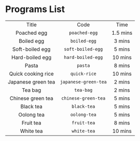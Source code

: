 # Programs List

<table>
	<tr style="text-align:center;">
		<td>Title</td>
		<td>Code</td>
		<td>Time</td>
	</tr>
	<tr style="text-align:center;">
		<td>Poached egg</td>
		<td><code>poached-egg</code></td>
		<td>1.5 mins</td>
	</tr>
	<tr style="text-align:center;">
		<td>Boiled egg</td>
		<td><code>boiled-egg</code></td>
		<td>3 mins</td>
	</tr>
	<tr style="text-align:center;">
		<td>Soft-boiled egg</td>
		<td><code>soft-boiled-egg</code></td>
		<td>5 mins</td>
	</tr>
	<tr style="text-align:center;">
		<td>Hard-boiled egg</td>
		<td><code>hard-boiled-egg</code></td>
		<td>10 mins</td>
	</tr>
	<tr style="text-align:center;">
		<td>Pasta</td>
		<td><code>pasta</code></td>
		<td>8 mins</td>
	</tr>
	<tr style="text-align:center;">
		<td>Quick cooking rice</td>
		<td><code>quick-rice</code></td>
		<td>10 mins</td>
	</tr>
	<tr style="text-align:center;">
		<td>Japanese green tea</td>
		<td><code>japanese-green-tea</code></td>
		<td>2 mins</td>
	</tr>
	<tr style="text-align:center;">
		<td>Tea bag</td>
		<td><code>tea-bag</code></td>
		<td>2 mins</td>
	</tr>
	<tr style="text-align:center;">
		<td>Chinese green tea</td>
		<td><code>chinese-green-tea</code></td>
		<td>5 mins</td>
	</tr>
	<tr style="text-align:center;">
		<td>Black tea</td>
		<td><code>black-tea</code></td>
		<td>5 mins</td>
	</tr>
	<tr style="text-align:center;">
		<td>Oolong tea</td>
		<td><code>oolong-tea</code></td>
		<td>5 mins</td>
	</tr>
	<tr style="text-align:center;">
		<td>Fruit tea</td>
		<td><code>fruit-tea</code></td>
		<td>8 mins</td>
	</tr>
	<tr style="text-align:center;">
		<td>White tea</td>
		<td><code>white-tea</code></td>
		<td>10 mins</td>
	</tr>
</table>


